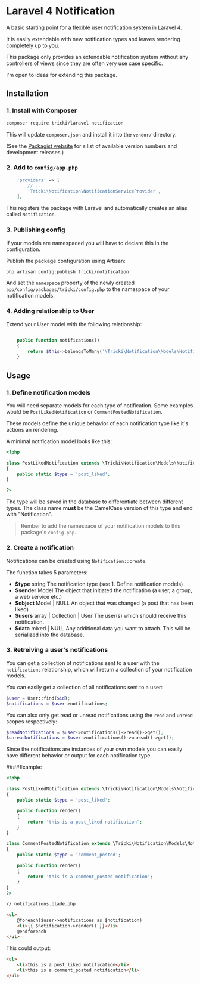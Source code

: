 Laravel 4 Notification
======

A basic starting point for a flexible user notification system in Laravel 4.

It is easily extendable with new notification types and leaves rendering completely up to you.

This package only provides an extendable notification system without any controllers of views
since they are often very use case specific.

I'm open to ideas for extending this package.

## Installation

### 1. Install with Composer

```bash
composer require tricki/laravel-notification
```

This will update `composer.json` and install it into the `vendor/` directory.

(See the [Packagist website](https://packagist.org/packages/tricki/laravel-notification) for a list of available version numbers and
development releases.)

### 2. Add to `config/app.php`

```php
    'providers' => [
        // ...
        'Tricki\Notification\NotificationServiceProvider',
    ],
```

This registers the package with Laravel and automatically creates an alias called
`Notification`.

### 3. Publishing config

If your models are namespaced you will have to declare this in the configuration.

Publish the package configuration using Artisan:

```bash
php artisan config:publish tricki/notification
```

And set the `namespace` property of the newly created `app/config/packages/tricki/config.php`
to the namespace of your notification models.

### 4. Adding relationship to User

Extend your User model with the following relationship:

```php

	public function notifications()
	{
		return $this->belongsToMany('\Tricki\Notification\Models\Notification');
	}

```

## Usage

### 1. Define notification models

You will need separate models for each type of notification. Some examples would
be `PostLikedNotification` or `CommentPostedNotification`.

These models define the unique behavior of each notification type like it's actions
an rendering.

A minimal notification model looks like this:

```php
<?php

class PostLikedNotification extends \Tricki\Notification\Models\Notification
{
	public static $type = 'post_liked';
}

?>
```

The type will be saved in the database to differentiate between different
types. The class name **must** be the CamelCase version of this type and
end with "Notification".

> Rember to add the namespace of your notification models to this package's `config.php`.

### 2. Create a notification

Notifications can be created using `Notification::create`.

The function takes 5 parameters:

 * **$type** string
   The notification type (see 1. Define notification models)
 * **$sender** Model
   The object that initiated the notification (a user, a group, a web service etc.)
 * **$object** Model | NULL
   An object that was changed (a post that has been liked).
 * **$users** array | Collection | User
   The user(s) which should receive this notification.
 * **$data** mixed | NULL
   Any additional data you want to attach. This will be serialized into the database.

### 3. Retreiving a user's notifications

You can get a collection of notifications sent to a user with the `notifications` relationship,
which will return a collection of your notification models.

You can easily get a collection of all notifications sent to a user:

```php
$user = User::find($id);
$notifications = $user->notifications;
```

You can also only get read or unread notifications using the `read` and `unread` scopes respectively:

```php
$readNotifications = $user->notifications()->read()->get();
$unreadNotifications = $user->notifications()->unread()->get();
```

Since the notifications are instances of your own models you can easily have different behavior or
output for each notification type.

####Example:
```php
<?php

class PostLikedNotification extends \Tricki\Notification\Models\Notification
{
	public static $type = 'post_liked';

	public function render()
	{
		return 'this is a post_liked notification';
	}
}

class CommentPostedNotification extends \Tricki\Notification\Models\Notification
{
	public static $type = 'comment_posted';

	public function render()
	{
		return 'this is a comment_posted notification';
	}
}
?>
```

```html
// notifications.blade.php

<ul>
	@foreach($user->notifications as $notification)
	<li>{{ $notification->render() }}</li>
	@endforeach
</ul>
```

This could output:
```html
<ul>
	<li>this is a post_liked notification</li>
	<li>this is a comment_posted notification</li>
</ul>
```